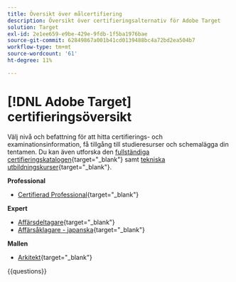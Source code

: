 ```yaml
---
title: Översikt över målcertifiering
description: Översikt över certifieringsalternativ för Adobe Target
solution: Target
exl-id: 2e1ee659-e9be-429e-9fdb-1f5ba1976bae
source-git-commit: 62849867a001b41cd0139488bc4a72bd2ea504b7
workflow-type: tm+mt
source-wordcount: '61'
ht-degree: 11%

---
```


# [!DNL Adobe Target] certifieringsöversikt

Välj nivå och befattning för att hitta certifierings- och examinationsinformation, få tillgång till studieresurser och schemalägga din tentamen. Du kan även utforska den [fullständiga certifieringskatalogen](https://certification.adobe.com/certifications){target="_blank"} samt [tekniska utbildningskurser](https://certification.adobe.com/courses/?/courses){target="_blank"}.

**Professional**

* [Certifierad Professional](https://certification.adobe.com/certification/target-business-practitioner-professional){target="_blank"} <!--AD0-E408-->

**Expert**

* [Affärsdeltagare](https://certification.adobe.com/certification/target-business-practitioner-expert){target="_blank"} <!--AD0-E406-->
* [Affärsåklagare - japanska](https://certification.adobe.com/certification/target-business-practitioner-expert){target="_blank"} <!--AD0-E406-J-->

**Mallen**

* [Arkitekt](https://certification.adobe.com/certification/target-architect-master){target="_blank"} <!--AD0-E409-->

{{questions}}

